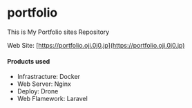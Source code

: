 # portfolio

This is My Portfolio sites Repository

Web Site: [https://portfolio.oji.0j0.jp](https://portfolio.oji.0j0.jp)

#### Products used

* Infrastracture: Docker
* Web Server: Nginx
* Deploy: Drone
* Web Flamework: Laravel
